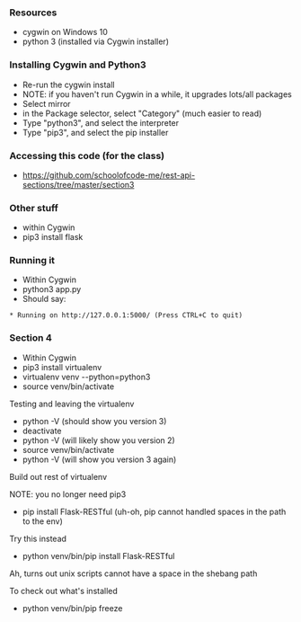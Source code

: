 

### Resources

- cygwin on Windows 10
- python 3 (installed via Cygwin installer)


### Installing Cygwin and Python3

- Re-run the cygwin install
- NOTE: if you haven't run Cygwin in a while, it upgrades lots/all packages
- Select mirror
- in the Package selector, select "Category" (much easier to read)
- Type "python3", and select the interpreter
- Type "pip3", and select the pip installer


### Accessing this code (for the class)

- https://github.com/schoolofcode-me/rest-api-sections/tree/master/section3

### Other stuff

- within Cygwin
- pip3 install flask

### Running it

- Within Cygwin
- python3 app.py
- Should say:

```
* Running on http://127.0.0.1:5000/ (Press CTRL+C to quit)
```

### Section 4

- Within Cygwin
- pip3 install virtualenv
- virtualenv venv --python=python3
- source venv/bin/activate

Testing and leaving the virtualenv

- python -V (should show you version 3)
- deactivate 
- python -V (will likely show you version 2)
- source venv/bin/activate
- python -V (will show you version 3 again)

Build out rest of virtualenv

NOTE: you no longer need pip3


- pip install Flask-RESTful  (uh-oh, pip cannot handled spaces in the path to the env)

Try this instead

-  python venv/bin/pip install Flask-RESTful

Ah, turns out unix scripts cannot have a space in the shebang path

To check out what's installed

- python venv/bin/pip freeze
